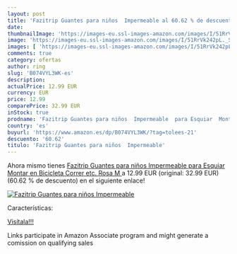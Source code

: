 ```yaml
---
layout: post
title: 'Fazitrip Guantes para niños  Impermeable al 60.62 % de descuento'
date: 
thumbnailImage: 'https://images-eu.ssl-images-amazon.com/images/I/51RrVk242pL._SL200_.jpg'
image: 'https://images-eu.ssl-images-amazon.com/images/I/51RrVk242pL._SL200_.jpg'
images: [ 'https://images-eu.ssl-images-amazon.com/images/I/51RrVk242pL._SL200_.jpg' ]
comments: true
category: ofertas
author: ring
slug: 'B074VYL3WK-es'
description:
actualPrice: 12.99 EUR
currency: EUR
price: 12.99
comparePrice: 32.99 EUR
inStock: true
prodname: 'Fazitrip Guantes para niños  Impermeable  para Esquiar  Montar en Bicicleta  Correr etc.  Rosa  M '
country: 'es'
buyurl: 'https://www.amazon.es/dp/B074VYL3WK/?tag=tolees-21'
descuento: '60.62'
titulo: 'Fazitrip Guantes para niños  Impermeable'
---
```


Ahora mismo tienes [Fazitrip Guantes para niños  Impermeable  para Esquiar  Montar en Bicicleta  Correr etc.  Rosa  M ](https://www.amazon.es/dp/B074VYL3WK/?tag=tolees-21) a 12.99 EUR (original: 32.99 EUR) (60.62 %  de descuento) en el siguiente enlace!

[![Fazitrip Guantes para niños  Impermeable](https://images-eu.ssl-images-amazon.com/images/I/51RrVk242pL._SL200_.jpg)](https://www.amazon.es/dp/B074VYL3WK/?tag=tolees-21)

Características:


[Visítala!!!](https://www.amazon.es/dp/B074VYL3WK/?tag=tolees-21)

Links participate in Amazon Associate program and might generate a comission on qualifying sales
